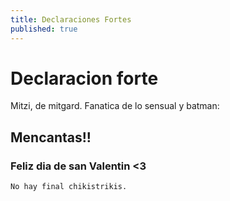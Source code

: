 ```yaml
---
title: Declaraciones Fortes
published: true
---
```



# [](#header-1)Declaracion forte

Mitzi, de mitgard. Fanatica de lo sensual y batman: 


## [](#header-2)Mencantas!!


### [](#header-3)Feliz dia de san Valentin <3



```
No hay final chikistrikis.
```
